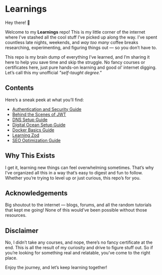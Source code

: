 # Learnings  

Hey there! 👋  

Welcome to my **Learnings** repo! This is my little corner of the internet where I’ve stashed all the cool stuff I’ve picked up along the way. I’ve spent countless late nights, weekends, and *way too many* coffee breaks researching, experimenting, and figuring things out — so you don’t have to.  

This repo is my brain dump of everything I’ve learned, and I’m sharing it here to help you save time and skip the struggle. No fancy courses or certificates here, just pure hands-on learning and good ol’ internet digging. Let’s call this my unofficial *"self-taught degree."*  

## Contents  

Here’s a sneak peek at what you’ll find:  

- [Authentication and Security Guide](./Authentication_and_Security_Guide.md)  
- [Behind the Scenes of JWT](./Behind_the_Scenes_of_JWT.md)  
- [DNS Setup Guide](./DNS_Setup_Guide.md)  
- [Digital Ocean Setup Guide](./Digital_Ocean_Setup_Guide.md)  
- [Docker Basics Guide](./Docker_Basics_Guide.md)  
- [Learning Zod](./Learning_Zod.md)  
- [SEO Optimization Guide](./SEO_Optimization_Guide.md)  

## Why This Exists  

I get it, learning new things can feel overwhelming sometimes. That’s why I’ve organized all this in a way that’s easy to digest and fun to follow. Whether you’re trying to level up or just curious, this repo’s for you.  

## Acknowledgements  

Big shoutout to the internet — blogs, forums, and all the random tutorials that kept me going! None of this would’ve been possible without those resources.  

## Disclaimer  

No, I didn’t take any courses, and nope, there’s no fancy certificate at the end. This is all the result of my curiosity and drive to figure stuff out. So if you’re looking for something real and relatable, you’ve come to the right place.  

Enjoy the journey, and let’s keep learning together!
